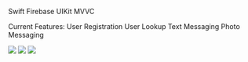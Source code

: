 Swift
Firebase
UIKit
MVVC

Current Features:
User Registration
User Lookup
Text Messaging
Photo Messaging

![](chatsmore_progress.gif)
![](chatsmore_progress_8.gif)
![](chatsmore_progress_12.gif)
